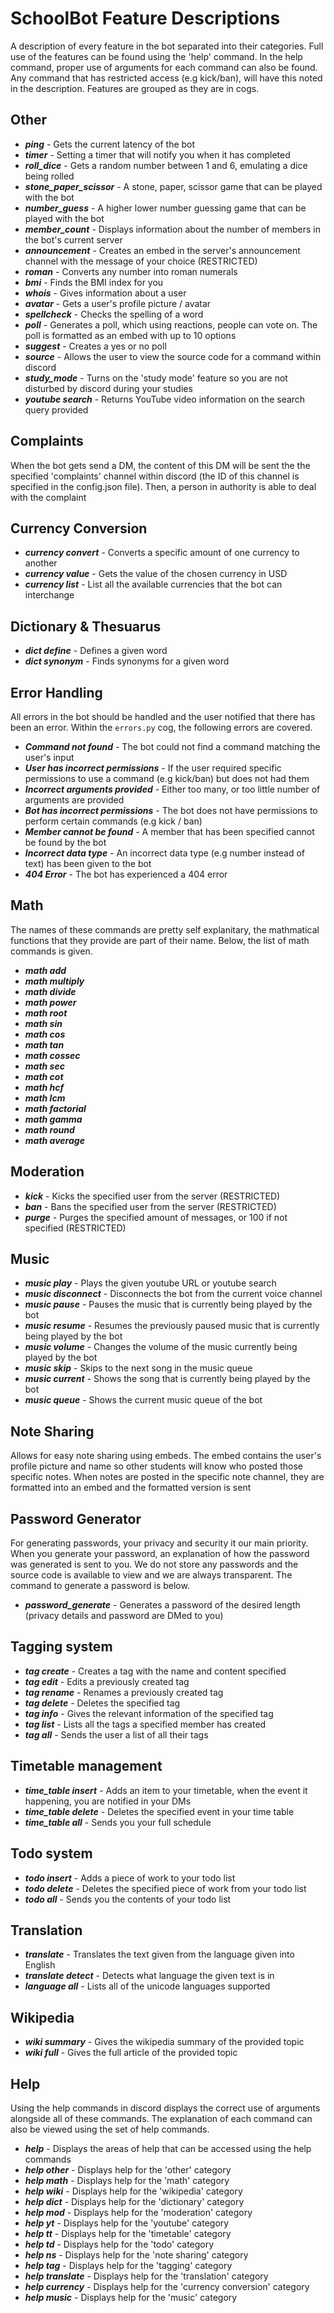 # SchoolBot Feature Descriptions

A description of every feature in the bot separated into their categories. Full use of the features can be found using the 'help' command. In the help command, proper use of arguments for each command can also be found.
Any command that has restricted access (e.g kick/ban), will have this noted in the description.
Features are grouped as they are in cogs.


## Other
- ***ping*** - Gets the current latency of the bot
- ***timer*** - Setting a timer that will notify you when it has completed
- ***roll_dice*** - Gets a random number between 1 and 6, emulating a dice being rolled
- ***stone_paper_scissor*** - A stone, paper, scissor game that can be played with the bot
- ***number_guess*** - A higher lower number guessing game that can be played with the bot
- ***member_count*** - Displays information about the number of members in the bot's current server
- ***announcement*** - Creates an embed in the server's announcement channel with the message of your choice (RESTRICTED)
- ***roman*** - Converts any number into roman numerals
- ***bmi*** - Finds the BMI index for you
- ***whois*** - Gives information about a user
- ***avatar*** - Gets a user's profile picture / avatar
- ***spellcheck*** - Checks the spelling of a word
- ***poll*** - Generates a poll, which using reactions, people can vote on. The poll is formatted as an embed with up to 10 options
- ***suggest*** - Creates a yes or no poll
- ***source*** - Allows the user to view the source code for a command within discord
- ***study_mode*** - Turns on the 'study mode' feature so you are not disturbed by discord during your studies
- ***youtube search*** - Returns YouTube video information on the search query provided


## Complaints
When the bot gets send a DM, the content of this DM will be sent the the specified 'complaints' channel within discord (the ID of this channel is specified in the config.json file). Then, a person in authority is able to deal with the complaint


## Currency Conversion
- ***currency convert*** - Converts a specific amount of one currency to another
- ***currency value*** - Gets the value of the chosen currency in USD
- ***currency list*** - List all the available currencies that the bot can interchange


## Dictionary & Thesuarus
- ***dict define*** - Defines a given word
- ***dict synonym*** - Finds synonyms for a given word


## Error Handling
All errors in the bot should be handled and the user notified that there has been an error. Within the `errors.py` cog, the following errors are covered.
- ***Command not found*** - The bot could not find a command matching the user's input
- ***User has incorrect permissions*** - If the user required specific permissions to use a command (e.g kick/ban) but does not had them
- ***Incorrect arguments provided*** - Either too many, or too little number of arguments are provided
- ***Bot has incorrect permissions*** - The bot does not have permissions to perform certain commands (e.g kick / ban)
- ***Member cannot be found*** - A member that has been specified cannot be found by the bot
- ***Incorrect data type*** - An incorrect data type (e.g number instead of text) has been given to the bot
- ***404 Error*** - The bot has experienced a 404 error


## Math
The names of these commands are pretty self explanitary, the mathmatical functions that they provide are part of their name.
Below, the list of math commands is given.
- ***math add***
- ***math multiply***
- ***math divide***
- ***math power***
- ***math root***
- ***math sin***
- ***math cos***
- ***math tan***
- ***math cossec***
- ***math sec***
- ***math cot***
- ***math hcf***
- ***math lcm***
- ***math factorial***
- ***math gamma***
- ***math round***
- ***math average***


## Moderation
- ***kick*** - Kicks the specified user from the server (RESTRICTED)
- ***ban*** - Bans the specified user from the server (RESTRICTED)
- ***purge*** - Purges the specified amount of messages, or 100 if not specified (RESTRICTED)


## Music
- ***music play*** - Plays the given youtube URL or youtube search
- ***music disconnect*** - Disconnects the bot from the current voice channel
- ***music pause*** - Pauses the music that is currently being played by the bot
- ***music resume*** - Resumes the previously paused music that is currently being played by the bot
- ***music volume*** - Changes the volume of the music currently being played by the bot
- ***music skip*** - Skips to the next song in the music queue
- ***music current*** - Shows the song that is currently being played by the bot
- ***music queue*** - Shows the current music queue of the bot


## Note Sharing
Allows for easy note sharing using embeds. The embed contains the user's profile picture and name so other students will know who posted those specific notes.
When notes are posted in the specific note channel, they are formatted into an embed and the formatted version is sent


## Password Generator
For generating passwords, your privacy and security it our main priority. When you generate your password, an explanation of how the password was generated is sent to you. We do not store any passwords and the source code is available to view and we are always transparent. The command to generate a password is below.
- ***password_generate*** - Generates a password of the desired length (privacy details and password are DMed to you)


## Tagging system
- ***tag create*** - Creates a tag with the name and content specified
- ***tag edit*** - Edits a previously created tag
- ***tag rename*** - Renames a previously created tag
- ***tag delete*** - Deletes the specified tag
- ***tag info*** - Gives the relevant information of the specified tag
- ***tag list*** - Lists all the tags a specified member has created
- ***tag all*** - Sends the user a list of all their tags


## Timetable management
- ***time_table insert*** - Adds an item to your timetable, when the event it happening, you are notified in your DMs
- ***time_table delete*** - Deletes the specified event in your time table
- ***time_table all*** - Sends you your full schedule


## Todo system
- ***todo insert*** - Adds a piece of work to your todo list
- ***todo delete*** - Deletes the specified piece of work from your todo list
- ***todo all*** - Sends you the contents of your todo list


## Translation
- ***translate*** - Translates the text given from the language given into English
- ***translate detect*** - Detects what language the given text is in
- ***language all*** - Lists all of the unicode languages supported


## Wikipedia
- ***wiki summary*** - Gives the wikipedia summary of the provided topic
- ***wiki full*** - Gives the full article of the provided topic


## Help
Using the help commands in discord displays the correct use of arguments alongside all of these commands. The explanation of each command can also be viewed using the set of help commands.

- ***help*** - Displays the areas of help that can be accessed using the help commands
- ***help other*** - Displays help for the 'other' category
- ***help math*** - Displays help for the 'math' category
- ***help wiki*** - Displays help for the 'wikipedia' category
- ***help dict*** - Displays help for the 'dictionary' category
- ***help mod*** - Displays help for the 'moderation' category
- ***help yt*** - Displays help for the 'youtube' category
- ***help tt*** - Displays help for the 'timetable' category
- ***help td*** - Displays help for the 'todo' category
- ***help ns*** - Displays help for the 'note sharing' category
- ***help tag*** - Displays help for the 'tagging' category
- ***help translate*** - Displays help for the 'translation' category
- ***help currency*** - Displays help for the 'currency conversion' category
- ***help music*** - Displays help for the 'music' category
